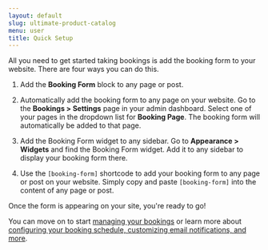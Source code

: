```yaml
---
layout: default
slug: ultimate-product-catalog
menu: user
title: Quick Setup
---
```

All you need to get started taking bookings is add the booking form to your website. There are four ways you can do this.

1. Add the **Booking Form** block to any page or post.

2. Automatically add the booking form to any page on your website. Go to the **Bookings > Settings** page in your admin dashboard. Select one of your pages in the dropdown list for **Booking Page**. The booking form will automatically be added to that page.

3. Add the Booking Form widget to any sidebar. Go to **Appearance > Widgets** and find the Booking Form widget. Add it to any sidebar to display your booking form there.

4. Use the `[booking-form]` shortcode to add your booking form to any page or post on your website. Simply copy and paste `[booking-form]` into the content of any page or post.

Once the form is appearing on your site, you're ready to go!

You can move on to start [managing your bookings](../manage) or learn more about [configuring your booking schedule, customizing email notifications, and more](../config).
